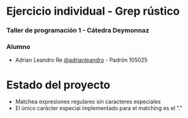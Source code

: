# Ejercicio individual - Grep rústico
### Taller de programación 1 - Cátedra Deymonnaz
### Alumno

- Adrian Leandro Re [@adrianleandro](https://www.github.com/adrianleandro) - Padrón 105025

# Estado del proyecto
  * Matchea expresiones regulares sin caracteres especiales
  * El único carácter especial implementado para el matching es el "."

